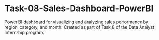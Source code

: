 # Task-08-Sales-Dashboard-PowerBI
Power BI dashboard for visualizing and analyzing sales performance by region, category, and month. Created as part of Task 8 of the Data Analyst Internship program.
